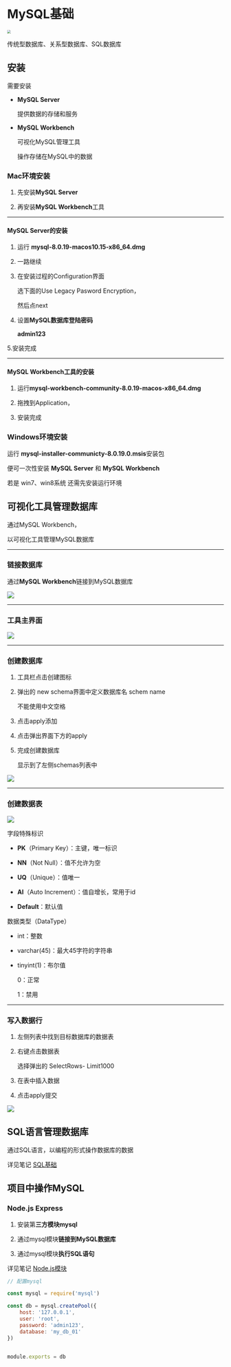 # MySQL基础

<img src="https://d1.awsstatic.com/asset-repository/products/amazon-rds/1024px-MySQL.ff87215b43fd7292af172e2a5d9b844217262571.png" style="zoom:50%;" />





传统型数据库、关系型数据库、SQL数据库



## 安装

需要安装

- **MySQL Server**

  提供数据的存储和服务

- **MySQL Workbench**

  可视化MySQL管理工具

  操作存储在MySQL中的数据



### Mac环境安装

1. 先安装**MySQL Server**

2. 再安装**MySQL Workbench**工具

---

#### MySQL Server的安装

1. 运行 **mysql-8.0.19-macos10.15-x86_64.dmg**

2. 一路继续

3. 在安装过程的Configuration界面

   选下面的Use Legacy Pasword Encryption，

   然后点next

4. 设置**MySQL数据库登陆密码**

   **admin123**

5.安装完成

---

#### MySQL Workbench工具的安装

1. 运行**mysql-workbench-community-8.0.19-macos-x86_64.dmg**

2. 拖拽到Application，
3. 安装完成



### Windows环境安装

运行 **mysql-installer-communicty-8.0.19.0.msis**安装包

便可一次性安装 **MySQL Server** 和 **MySQL Workbench**

若是 win7、win8系统 还需先安装运行环境







## 可视化工具管理数据库

通过MySQL Workbench，

以可视化工具管理MySQL数据库

---

### 链接数据库

通过**MySQL Workbench**链接到MySQL数据库

![](https://pbs.twimg.com/media/E3c-z70UYAEErJt?format=jpg&name=small)

---

### 工具主界面

![](https://pbs.twimg.com/media/E3dDFBKVIAAawvE?format=jpg&name=small)

---

### 创建数据库

1. 工具栏点击创建图标

2. 弹出的 new schema界面中定义数据库名 schem name

   不能使用中文空格

3. 点击apply添加

4. 点击弹出界面下方的apply

5. 完成创建数据库

   显示到了左侧schemas列表中

![](https://pbs.twimg.com/media/E3dDD9FVcAcfppw?format=jpg&name=small)

---

### 创建数据表

![](https://pbs.twimg.com/media/E3dDCzqVgAUTl-A?format=jpg&name=small)



字段特殊标识

- **PK**（Primary Key）：主键，唯一标识
- **NN**（Not Null）：值不允许为空
- **UQ**（Unique）：值唯一
- **AI**（Auto Increment）：值自增长，常用于id

- **Default**：默认值



数据类型（DataType）

- int：整数

- varchar(45)：最大45字符的字符串

- tinyint(1)：布尔值

  0：正常

  1：禁用

---

### 写入数据行

1. 左侧列表中找到目标数据库的数据表

2. 右键点击数据表

   选择弹出的 SelectRows- Limit1000

3. 在表中插入数据

4. 点击apply提交

![](https://pbs.twimg.com/media/E3dP6OyVEAEgXcT?format=jpg&name=medium)







## SQL语言管理数据库

通过SQL语言，以编程的形式操作数据库的数据

详见笔记 [SQL基础](https://github.com/BlaxBerry/StudyNotes/blob/master/DataBase%E6%95%B0%E6%8D%AE%E5%BA%93/SQL%E5%9F%BA%E7%A1%80.md)







## 项目中操作MySQL

### Node.js Express 

1. 安装第**三方模块mysql**

2. 通过mysql模块**链接到MySQL数据库**
3. 通过mysql模块**执行SQL语句**

详见笔记 [Node.js模块](https://github.com/BlaxBerry/StudyNotes/blob/master/Node.js/Node.js%E5%9F%BA%E7%A1%80.md)

```js
// 配置mysql

const mysql = require('mysql')

const db = mysql.createPool({
    host: '127.0.0.1',
    user: 'root',
    password: 'admin123',
    database: 'my_db_01'
})


module.exports = db
```





